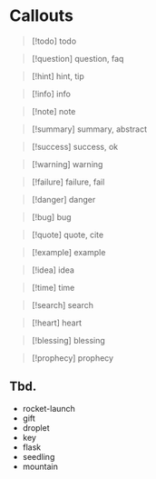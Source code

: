 # Callouts

> [!todo] todo

> [!question] question, faq

> [!hint] hint, tip

> [!info] info

> [!note] note

> [!summary] summary, abstract

> [!success] success, ok

> [!warning] warning

> [!failure] failure, fail

> [!danger] danger

> [!bug] bug

> [!quote] quote, cite

> [!example] example

> [!idea] idea

> [!time] time

> [!search] search

> [!heart] heart

> [!blessing] blessing

> [!prophecy] prophecy

## Tbd.

- rocket-launch
- gift
- droplet
- key
- flask
- seedling
- mountain
